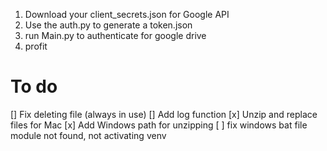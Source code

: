 1. Download your client_secrets.json for Google API
2. Use the auth.py to generate a token.json
3. run Main.py to authenticate for google drive
4. profit

# To do
[] Fix deleting file (always in use)
[] Add log function
[x] Unzip and replace files for Mac
[x] Add Windows path for unzipping
[ ] fix windows bat file module not found, not activating venv
